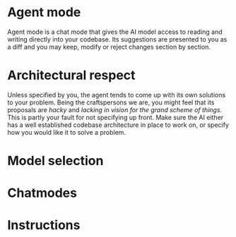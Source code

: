 # Agent mode
Agent mode is a chat mode that gives the AI model access to reading and writing directly into your codebase. Its suggestions are presented to you as a diff and you may keep, modify or reject changes section by section.

# Architectural respect
Unless specified by you, the agent tends to come up with its own solutions to your problem. Being the craftspersons we are, you might feel that its proposals are _hacky_ and _lacking in vision for the grand scheme of things_. This is partly your fault for not specifying up front. Make sure the AI either has a well established codebase architecture in place to work on, or specify how you would like it to solve a problem.

# Model selection

# Chatmodes

# Instructions